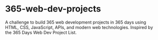 # 365-web-dev-projects
A challenge to build 365 web development projects in 365 days using HTML, CSS, JavaScript, APIs, and modern web technologies. Inspired by the 365 Days Web Dev Project List.
